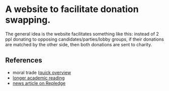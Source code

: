 # A website to facilitate donation swapping.


The general idea is the website facilitates something like this: instead of 2 ppl donating to opposing candidates/parties/lobby groups, if their donations are matched by the other side, then both donations are sent to charity.



## References

- moral trade ([quick overview](https://concepts.effectivealtruism.org/concepts/moral-trade/)
- [longer academic reading](https://www.fhi.ox.ac.uk/wp-content/uploads/moral-trade-1.pdf)
- [news article on Repledge](https://www.washingtonpost.com/politics/the-influence-industry-new-group-hopes-to-divert-campaign-contributions-to-charities/2012/04/11/gIQAzF6QBT_story.html)





